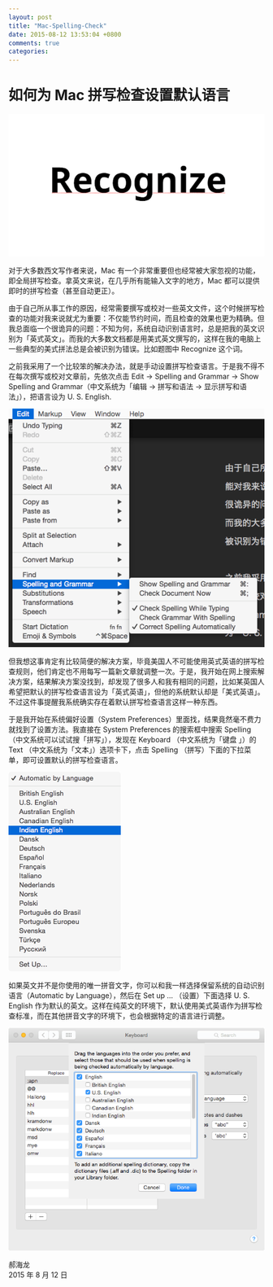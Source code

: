```yaml
---
layout: post
title: "Mac-Spelling-Check"
date: 2015-08-12 13:53:04 +0800
comments: true
categories: 
---
```


# 如何为 Mac 拼写检查设置默认语言

![Mac-Spelling-Check](https://raw.githubusercontent.com/haohailong/imagebed/master/20150817-Mac-Spelling-Check.png "Mac-Spelling-Check")

对于大多数西文写作者来说，Mac 有一个非常重要但也经常被大家忽视的功能，即全局拼写检查。拿英文来说，在几乎所有能输入文字的地方，Mac 都可以提供即时的拼写检查（甚至自动更正）。

由于自己所从事工作的原因，经常需要撰写或校对一些英文文件，这个时候拼写检查的功能对我来说就尤为重要：不仅能节约时间，而且检查的效果也更为精确。但我总面临一个很诡异的问题：不知为何，系统自动识别语言时，总是把我的英文识别为「英式英文」。而我的大多数文档都是用美式英文撰写的，这样在我的电脑上一些典型的美式拼法总是会被识别为错误。比如题图中 Recognize 这个词。
<!--more-->

之前我采用了一个比较笨的解决办法，就是手动设置拼写检查语言。于是我不得不在每次撰写或校对文章前，先依次点击 Edit → Spelling and Grammar → Show Spelling and Grammar（中文系统为「编辑 → 拼写和语法 → 显示拼写和语法」），把语言设为 U. S. English. 

![Mac-Spelling-Check-1](https://raw.githubusercontent.com/haohailong/imagebed/master/20150817-Mac-Spelling-Check-1.png "Mac-Spelling-Check-1")

但我想这事肯定有比较简便的解决方案，毕竟美国人不可能使用英式英语的拼写检查规则，他们肯定也不用每写一篇新文章就调整一次。于是，我开始在网上搜索解决方案，结果解决方案没找到，却发现了很多人和我有相同的问题，比如某英国人希望把默认的拼写检查语言设为「英式英语」，但他的系统默认却是「美式英语」。不过这件事提醒我系统确实存在着默认拼写检查语言这样一种东西。

于是我开始在系统偏好设置（System Preferences）里面找，结果竟然毫不费力就找到了设置方法。我直接在 System Preferences 的搜索框中搜索 Spelling（中文系统可以试试搜「拼写」），发现在 Keyboard （中文系统为「键盘 」）的 Text （中文系统为「文本」）选项卡下，点击 Spelling （拼写）下面的下拉菜单，即可设置默认的拼写检查语言。

![Mac-Spelling-Check-2](https://raw.githubusercontent.com/haohailong/imagebed/master/20150817-Mac-Spelling-Check-2.png "Mac-Spelling-Check-2")

如果英文并不是你使用的唯一拼音文字，你可以和我一样选择保留系统的自动识别语言（Automatic by Language），然后在 Set up … （设置）下面选择 U. S. English 作为默认的英文。这样在纯英文的环境下，默认使用美式英语作为拼写检查标准，而在其他拼音文字的环境下，也会根据特定的语言进行调整。

![Mac-Spelling-Check-3](https://raw.githubusercontent.com/haohailong/imagebed/master/20150817-Mac-Spelling-Check-3.png "Mac-Spelling-Check-3")

郝海龙  
2015 年 8 月 12 日
